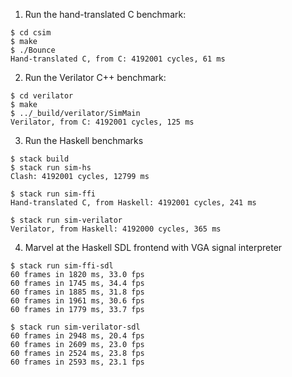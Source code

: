 1. Run the hand-translated C benchmark:

```
$ cd csim
$ make
$ ./Bounce
Hand-translated C, from C: 4192001 cycles, 61 ms
```

2. Run the Verilator C++ benchmark:

```
$ cd verilator
$ make
$ ../_build/verilator/SimMain
Verilator, from C: 4192001 cycles, 125 ms
```

3. Run the Haskell benchmarks

```
$ stack build
$ stack run sim-hs
Clash: 4192001 cycles, 12799 ms

$ stack run sim-ffi
Hand-translated C, from Haskell: 4192001 cycles, 241 ms

$ stack run sim-verilator
Verilator, from Haskell: 4192000 cycles, 365 ms
```

4. Marvel at the Haskell SDL frontend with VGA signal interpreter

```
$ stack run sim-ffi-sdl
60 frames in 1820 ms, 33.0 fps
60 frames in 1745 ms, 34.4 fps
60 frames in 1885 ms, 31.8 fps
60 frames in 1961 ms, 30.6 fps
60 frames in 1779 ms, 33.7 fps

$ stack run sim-verilator-sdl
60 frames in 2948 ms, 20.4 fps
60 frames in 2609 ms, 23.0 fps
60 frames in 2524 ms, 23.8 fps
60 frames in 2593 ms, 23.1 fps
```
